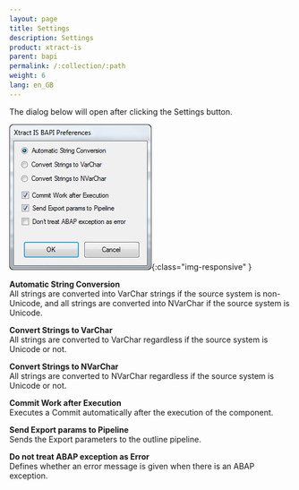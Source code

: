 ```yaml
---
layout: page
title: Settings
description: Settings
product: xtract-is
parent: bapi
permalink: /:collection/:path
weight: 6
lang: en_GB
---
```


The dialog below will open after clicking the Settings button.

![BAPI-Settings](/img/content/BAPI-Settings.jpg){:class="img-responsive" }

**Automatic String Conversion**<br>
All strings are converted into VarChar strings if the source system is non-Unicode, and all strings are converted into NVarChar if the source system is Unicode.

**Convert Strings to VarChar**<br>
All strings are converted to VarChar regardless if the source system is Unicode or not.

**Convert Strings to NVarChar**<br>
All strings are converted to NVarChar regardless if the source system is Unicode or not.

**Commit Work after Execution**<br>
Executes a Commit automatically after the execution of the component.

**Send Export params to Pipeline**<br>
Sends the Export parameters to the outline pipeline.

**Do not treat ABAP exception as Error**<br>
Defines whether an error message is given when there is an ABAP exception.